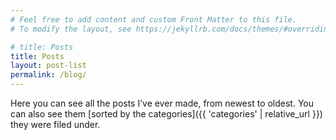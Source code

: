 ```yaml
---
# Feel free to add content and custom Front Matter to this file.
# To modify the layout, see https://jekyllrb.com/docs/themes/#overriding-theme-defaults

# title: Posts
title: Posts
layout: post-list
permalink: /blog/
---
```


Here you can see all the posts I’ve ever made, from newest to oldest. You can also see them [sorted by the categories]({{ 'categories' | relative_url }}) they were filed under.
